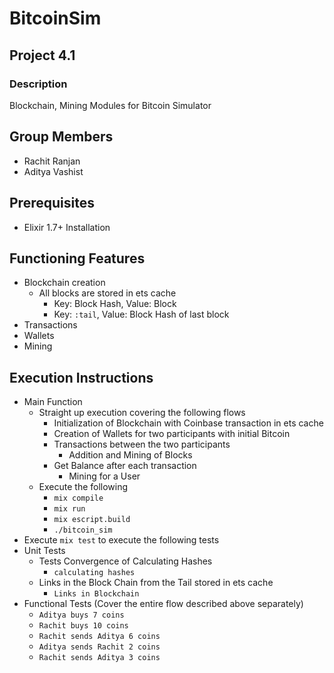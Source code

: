 # BitcoinSim 

## Project 4.1

### Description 

Blockchain, Mining Modules for Bitcoin Simulator 

## Group Members 

- Rachit Ranjan 
- Aditya Vashist 

## Prerequisites 

  - Elixir 1.7+ Installation  

## Functioning Features 

- Blockchain creation
  - All blocks are stored in ets cache
    - Key: Block Hash, Value: Block
    - Key: `:tail`, Value: Block Hash of last block  
-  Transactions
-  Wallets
-  Mining

## Execution Instructions

  - Main Function
    - Straight up execution covering the following flows  
      - Initialization of Blockchain with Coinbase transaction in ets cache 
      - Creation of Wallets for two participants with initial Bitcoin
      - Transactions between the two participants
        - Addition and Mining of Blocks 
      - Get Balance after each transaction
        - Mining for a User  
    - Execute the following
      - `mix compile`
      - `mix run`
      - `mix escript.build`
      - `./bitcoin_sim`
  - Execute `mix test` to execute the following tests 
  - Unit Tests
    - Tests Convergence of Calculating Hashes 
      - `calculating hashes`
    - Links in the Block Chain from the Tail stored in ets cache
      -  `Links in Blockchain`
  - Functional Tests (Cover the entire flow described above separately)
    - `Aditya buys 7 coins`
    - `Rachit buys 10 coins`
    - `Rachit sends Aditya 6 coins` 
    - `Aditya sends Rachit 2 coins`
    - `Rachit sends Aditya 3 coins`
